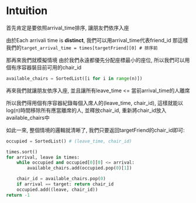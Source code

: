 # Intuition

首先肯定是要依照arrival_time排序, 讓朋友們依序入座

由於Each arrivali time is **distinct**, 我們可以用arrival_time代表friend_id
那這樣我們的`target_arrival_time = times[targetFriend][0] # 排序前`

那再來我們就模擬情境
由於我們永遠都優先分配座標最小的座位, 所以我們可以用個有序容器裝目前可用的chair_id

```py
available_chairs = SortedList([i for i in range(n)])
```

再來我們就讓朋友依序入座, 並且讓所有leave_time <= 當前arrival_time的人離席

所以我們得用個有序容器紀錄每個入席人的(leave_time, chair_id), 這樣就能以log(n)時間移除所有應當離席的人, 並釋放chair_id, 重新將chair_id放入available_chairs中

如此一來, 整個情境的邏輯就清晰了, 我們只要返回targetFriend的chair_id即可:

```py
occupied = SortedList() # (leave_time, chair_id)

times.sort()
for arrival, leave in times:
    while occupied and occupied[0][0] <= arrival:
        available_chairs.add(occupied.pop(0)[1])

    chair_id = available_chairs.pop(0)
    if arrival == target: return chair_id
    occupied.add((leave, chair_id))
return -1
```

